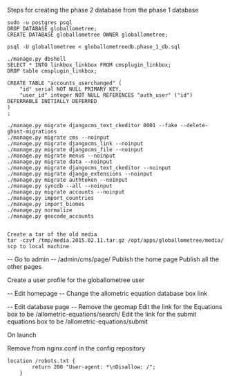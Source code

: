
Steps for creating the phase 2 database from the phase 1 database

```
sudo -u postgres psql
DROP DATABASE globallometree;
CREATE DATABASE globallometree OWNER globallometree;

psql -U globallometree < globallometreedb.phase_1_db.sql

./manage.py dbshell
SELECT * INTO linkbox_linkbox FROM cmsplugin_linkbox;
DROP table cmsplugin_linkbox;

CREATE TABLE "accounts_userchanged" (
    "id" serial NOT NULL PRIMARY KEY,
    "user_id" integer NOT NULL REFERENCES "auth_user" ("id") DEFERRABLE INITIALLY DEFERRED
)
;

./manage.py migrate djangocms_text_ckeditor 0001 --fake --delete-ghost-migrations
./manage.py migrate cms --noinput
./manage.py migrate djangocms_link --noinput
./manage.py migrate djangocms_file --noinput
./manage.py migrate menus --noinput
./manage.py migrate data --noinput
./manage.py migrate djangocms_text_ckeditor --noinput
./manage.py migrate django_extensions --noinput
./manage.py migrate authtoken --noinput
./manage.py syncdb --all --noinput
./manage.py migrate accounts --noinput
./manage.py import_countries
./manage.py import_biomes
./manage.py normalize
./manage.py geocode_accounts


Create a tar of the old media 
tar -czvf /tmp/media.2015.02.11.tar.gz /opt/apps/globallometree/media/
scp to local machine

```

-- Go to admin --
/admin/cms/page/
Publish the home page
Publish all the other pages

Create a user profile for the globallometree user

-- Edit homepage --
Change the allometric equation database box link

-- Edit database page --
Remove the geomap
Edit the link for the Equations box to be /allometric-equations/search/
Edit the link for the submit equations box to be /allometric-equations/submit


On launch

Remove from nginx.conf in the config repository
```
location /robots.txt {
        return 200 "User-agent: *\nDisallow: /";
    }
```
